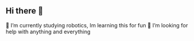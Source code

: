 ## Hi there 👋
🌱 I’m currently studying robotics, Im learning this for fun
🤔 I’m looking for help with anything and everything
